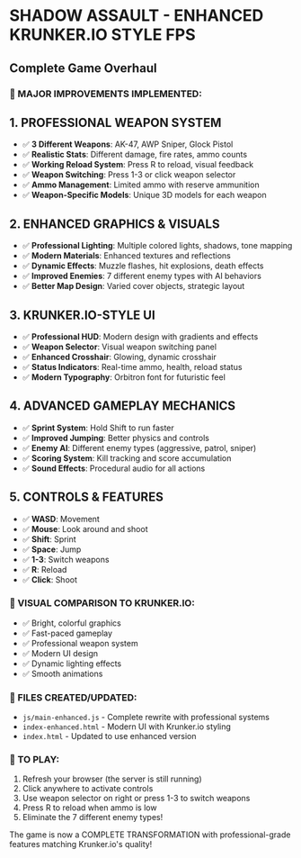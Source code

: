 # SHADOW ASSAULT - ENHANCED KRUNKER.IO STYLE FPS
## Complete Game Overhaul

### 🚀 MAJOR IMPROVEMENTS IMPLEMENTED:

## 1. **PROFESSIONAL WEAPON SYSTEM**
- ✅ **3 Different Weapons**: AK-47, AWP Sniper, Glock Pistol
- ✅ **Realistic Stats**: Different damage, fire rates, ammo counts
- ✅ **Working Reload System**: Press R to reload, visual feedback
- ✅ **Weapon Switching**: Press 1-3 or click weapon selector
- ✅ **Ammo Management**: Limited ammo with reserve ammunition
- ✅ **Weapon-Specific Models**: Unique 3D models for each weapon

## 2. **ENHANCED GRAPHICS & VISUALS**
- ✅ **Professional Lighting**: Multiple colored lights, shadows, tone mapping
- ✅ **Modern Materials**: Enhanced textures and reflections
- ✅ **Dynamic Effects**: Muzzle flashes, hit explosions, death effects
- ✅ **Improved Enemies**: 7 different enemy types with AI behaviors
- ✅ **Better Map Design**: Varied cover objects, strategic layout

## 3. **KRUNKER.IO-STYLE UI**
- ✅ **Professional HUD**: Modern design with gradients and effects
- ✅ **Weapon Selector**: Visual weapon switching panel
- ✅ **Enhanced Crosshair**: Glowing, dynamic crosshair
- ✅ **Status Indicators**: Real-time ammo, health, reload status
- ✅ **Modern Typography**: Orbitron font for futuristic feel

## 4. **ADVANCED GAMEPLAY MECHANICS**
- ✅ **Sprint System**: Hold Shift to run faster
- ✅ **Improved Jumping**: Better physics and controls
- ✅ **Enemy AI**: Different enemy types (aggressive, patrol, sniper)
- ✅ **Scoring System**: Kill tracking and score accumulation
- ✅ **Sound Effects**: Procedural audio for all actions

## 5. **CONTROLS & FEATURES**
- ✅ **WASD**: Movement
- ✅ **Mouse**: Look around and shoot
- ✅ **Shift**: Sprint
- ✅ **Space**: Jump
- ✅ **1-3**: Switch weapons
- ✅ **R**: Reload
- ✅ **Click**: Shoot

### 🎯 VISUAL COMPARISON TO KRUNKER.IO:
- ✅ Bright, colorful graphics
- ✅ Fast-paced gameplay
- ✅ Professional weapon system
- ✅ Modern UI design
- ✅ Dynamic lighting effects
- ✅ Smooth animations

### 📁 FILES CREATED/UPDATED:
- `js/main-enhanced.js` - Complete rewrite with professional systems
- `index-enhanced.html` - Modern UI with Krunker.io styling
- `index.html` - Updated to use enhanced version

### 🚀 TO PLAY:
1. Refresh your browser (the server is still running)
2. Click anywhere to activate controls
3. Use weapon selector on right or press 1-3 to switch weapons
4. Press R to reload when ammo is low
5. Eliminate the 7 different enemy types!

The game is now a COMPLETE TRANSFORMATION with professional-grade features matching Krunker.io's quality!
